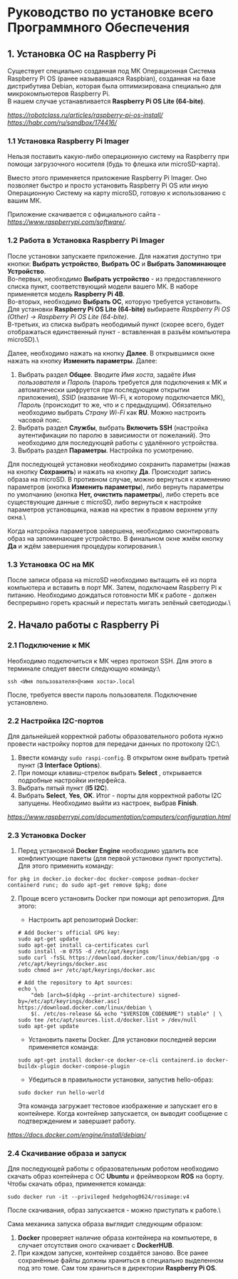 # Руководство по установке всего Программного Обеспечения

## 1. Установка ОС на Raspberry Pi
Существует специально созданная под МК Операционная Система Raspberry Pi OS (ранее называвшаяся Raspbian), созданная на базе дистрибутива Debian, которая была оптимизирована специально для микрокомпьютеров Raspberry Pi.\
В нашем случае устанавливается **Raspberry Pi OS Lite (64-bite)**.

_https://robotclass.ru/articles/raspberry-pi-os-install/_
_https://habr.com/ru/sandbox/174416/_

### 1.1 Установка Raspberry Pi Imager
Нельзя поставить какую-либо операционную систему на Raspberry при помощи загрузочного носителя (будь то флешка или microSD-карта).

Вместо этого применяется приложение Raspberry Pi Imager. Оно позволяет быстро и просто установить Raspberry Pi OS или иную Операционную Систему на карту microSD, готовую к использованию с вашим МК.

Приложение скачивается с официального сайта - _https://www.raspberrypi.com/software/_.

### 1.2 Работа в Установка Raspberry Pi Imager
После установки запускаете приложение. Для нажатия доступно три кнопки: **Выбрать устройство**, **Выбрать ОС** и **Выбрать Запоминающее Устройство**.\
Во-первых, необходимо **Выбрать устройство** - из предоставленного списка пункт, соответствующий модели вашего МК. В наборе применяется модель **Raspberry Pi 4B**.\
Во-вторых, необходимо **Выбрать ОС**, которую требуется установить. Для установки **Raspberry Pi OS Lite (64-bite)** выбираете *Raspberry Pi OS (Other) -> Raspberry Pi OS Lite (64-bite)*.\
В-третьих, из списка выбрать неободимый пункт (скорее всего, будет отображаться единственный пункт - вставленная в разъём компьютера microSD).\

Далее, необходимо нажать на кнопку **Далее**. В открывшимся окне нажать на кнопку **Изменить параметры**. Далее:
1. Выбрать раздел **Общее**. Вводите *Имя хоста*, задаёте *Имя пользователя* и *Пароль* (пароль требуется для подключения к МК и автоматически шифруется при последующем открытии приложения), *SSID* (название Wi-Fi, к которому подключается МК), *Пароль* (происходит то же, что и с предыдущим). Обязательно необходимо выбрать *Страну Wi-Fi* как **RU**. Можно настроить часовой пояс.
2. Выбрать раздел **Службы**, выбрать **Включить SSH** (настройка аутентификации по паролю в зависимости от пожеланий). Это необходимо для последующей работы с удалённого устройства.
3. Выбрать раздел **Параметры**. Настройка по усмотрению.

Для последующей установки необходимо сохранить параметры (нажав на кнопку **Сохранить**) и нажать на кнопку **Да**. Происходит запись образа на microSD. В противном случае, можно вернуться к изменению параметров (кнопка **Изменить параметры**), либо вернуть параметры по умолчанию (кнопка **Нет, очистить параметры**), либо стереть все существующие данные с microSD, либо вернуться к настройке параметров установщика, нажав на крестик в правом верхнем углу окна.\

Когда натсройка параметров завершена, необходимо смонтировать образ на запоминающее устройство. В финальном окне жмём кнопку **Да** и ждём завершения процедуры копирования.\

### 1.3 Установка ОС на МК
После записи образа на microSD необходимо вытащить её из порта компьютера и вставить в порт МК. Затем, подключаем Raspberry Pi к питанию. Необходимо дождаться готовности МК к работе - должен беспрерывно гореть красный и перестать мигать зелёный светодиоды.\


## 2. Начало работы с Raspberry Pi
### 2.1 Подключение к МК
Необходимо подключиться к МК через протокол SSH. Для этого в терминале следует ввести следующую команду:\

```
ssh <Имя пользователя>@<имя хоста>.local

```
После, требуется ввести пароль пользователя. Подключение установлено.

### 2.2 Настройка I2C-портов
Для дальнейшей корректной работы образовательного робота нужно провести настройку портов для передачи данных по протоколу I2C:\
1. Ввести команду ```sudo raspi-config```. В открытом окне выбрать третий пункт (**3 Interface Options**).
2. При помощи клавиш-стрелок выбрать **Select** , открывается подробные настройки интерфейса.
3. Выбрать пятый пункт (**I5 I2C**).
4. Выбрать **Select**, **Yes**, **OK**.
Итог - порты для корректной работы I2C запущены. Необходимо выйти из настроек, выбрав **Finish**.

_https://www.raspberrypi.com/documentation/computers/configuration.html_

### 2.3 Установка Docker
1. Перед установкой **Docker Engine** необходимо удалить все конфликтующие пакеты (для первой установки пункт пропустить). Для этого применить команду:
```
for pkg in docker.io docker-doc docker-compose podman-docker containerd runc; do sudo apt-get remove $pkg; done
```
2. Проще всего установить Docker при помощи apt репозитория. Для этого:
    - Настроить apt репозиторий Docker:
    ```
    # Add Docker's official GPG key:
    sudo apt-get update
    sudo apt-get install ca-certificates curl
    sudo install -m 0755 -d /etc/apt/keyrings
    sudo curl -fsSL https://download.docker.com/linux/debian/gpg -o /etc/apt/keyrings/docker.asc
    sudo chmod a+r /etc/apt/keyrings/docker.asc

    # Add the repository to Apt sources:
    echo \
        "deb [arch=$(dpkg --print-architecture) signed-by=/etc/apt/keyrings/docker.asc] https://download.docker.com/linux/debian \
        $(. /etc/os-release && echo "$VERSION_CODENAME") stable" | \
    sudo tee /etc/apt/sources.list.d/docker.list > /dev/null
    sudo apt-get update
    ```
    - Установить пакеты Docker. Для установки последней версии применяется команда:
    ```
    sudo apt-get install docker-ce docker-ce-cli containerd.io docker-buildx-plugin docker-compose-plugin
    ```
    
    - Убедиться в правильности установки, запустив hello-образ:
    ```
    sudo docker run hello-world
    ```
    Эта команда загружает тестовое изображение и запускает его в контейнере. Когда контейнер запускается, он выводит сообщение с подтверждением и завершает работу.

_https://docs.docker.com/engine/install/debian/_

### 2.4 Скачивание образа и запуск
Для последующей работы с образовательным роботом необходимо скачать образ контейнера с ОС **Ubuntu** и фреймворком **ROS** на борту.\
Чтобы скачать образ, применяется команда:
```
sudo docker run -it --privileged hedgehog0624/rosimage:v4
```
После скачивания, образ запускается - можно приступать к работе.\

Сама механика запуска образа выглядит следующим образом:
1. **Docker** проверяет наличие образа контейнера на компьютере, в случает отсутствия оного скачивает с **DockerHUB**.
2. При каждом запуске, контейнер создаётся заново. Все ранее сохранённые файлы должны храниться в специально выделенном под это томе. Сам том храниться в директории **Raspberry Pi OS**.